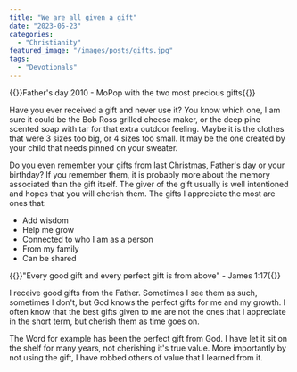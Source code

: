 ```yaml
---
title: "We are all given a gift"
date: "2023-05-23"
categories: 
  - "Christianity"
featured_image: "/images/posts/gifts.jpg"
tags: 
  - "Devotionals"
---
```

{{<featuredimage>}}Father's day 2010 - MoPop with the two most precious gifts{{</featuredimage>}}

Have you ever received a gift and never use it?  You know which one, I am sure it could be the Bob Ross grilled cheese maker, or the deep pine scented soap with tar for that extra outdoor feeling. Maybe it is the clothes that were 3 sizes too big, or 4 sizes too small.  It may be the one created by your child that needs pinned on your sweater.  

Do you even remember your gifts from last Christmas, Father's day or your birthday?  If you remember them, it is probably more about the memory associated than the gift itself.  The giver of the gift usually is well intentioned and hopes that you will cherish them.  The gifts I appreciate the most are ones that:

* Add wisdom
* Help me grow
* Connected to who I am as a person
* From my family
* Can be shared

{{<callout>}}"Every good gift and every perfect gift is from above" - James 1:17{{</callout>}}

I receive good gifts from the Father.  Sometimes I see them as such, sometimes I don't, but God knows the perfect gifts for me and my growth.  I often know that the best gifts given to me are not the ones that I appreciate in the short term, but cherish them as time goes on.

The Word for example has been the perfect gift from God.  I have let it sit on the shelf for many years, not cherishing it's true value.  More importantly by not using the gift, I have robbed others of value that I learned from it.